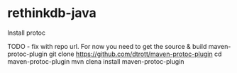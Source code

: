 rethinkdb-java
==============

Install protoc

TODO - fix with repo url. For now you need to get the source & build maven-protoc-plugin
git clone https://github.com/dtrott/maven-protoc-plugin
cd maven-protoc-plugin
mvn clena install maven-protoc-plugin